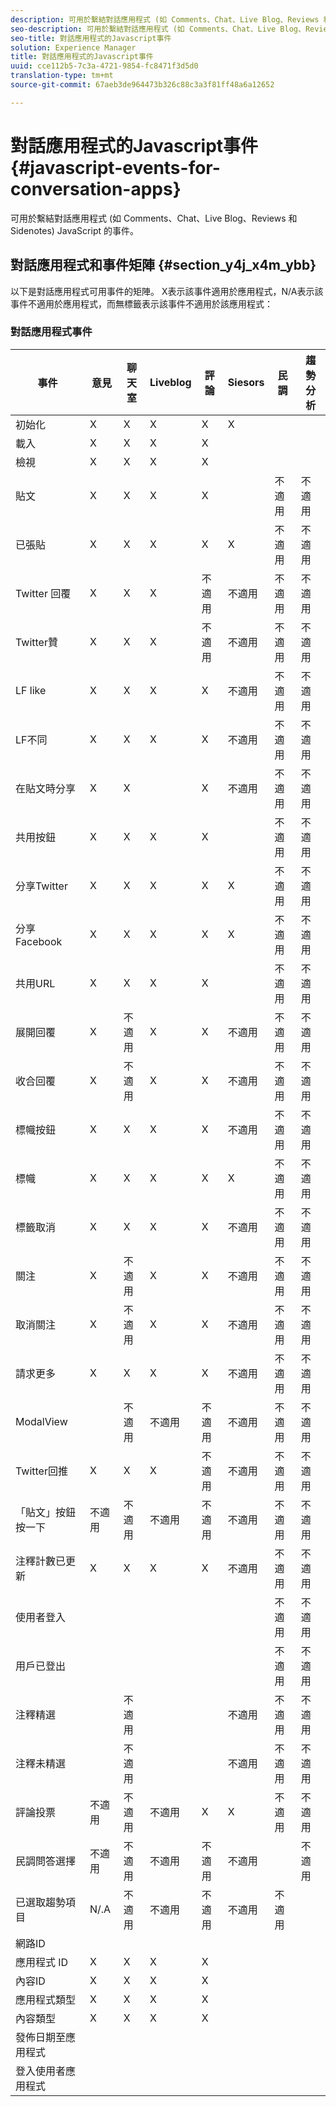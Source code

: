 ```yaml
---
description: 可用於繫結對話應用程式 (如 Comments、Chat、Live Blog、Reviews 和 Sidenotes) JavaScript 的事件。
seo-description: 可用於繫結對話應用程式 (如 Comments、Chat、Live Blog、Reviews 和 Sidenotes) JavaScript 的事件。
seo-title: 對話應用程式的Javascript事件
solution: Experience Manager
title: 對話應用程式的Javascript事件
uuid: cce112b5-7c3a-4721-9854-fc8471f3d5d0
translation-type: tm+mt
source-git-commit: 67aeb3de964473b326c88c3a3f81ff48a6a12652

---
```



# 對話應用程式的Javascript事件{#javascript-events-for-conversation-apps}

可用於繫結對話應用程式 (如 Comments、Chat、Live Blog、Reviews 和 Sidenotes) JavaScript 的事件。

## 對話應用程式和事件矩陣 {#section_y4j_x4m_ybb}

以下是對話應用程式可用事件的矩陣。 X表示該事件適用於應用程式，N/A表示該事件不適用於應用程式，而無標籤表示該事件不適用於該應用程式：

### 對話應用程式事件

| 事件 | 意見 | 聊天室 | Liveblog | 評論 | Siesors | 民調 | 趨勢分析 |
|---|---|---|---|---|---|---|---|
| 初始化 | X | X | X | X | X |  |  |
| 載入 | X | X | X | X |  |  |  |
| 檢視 | X | X | X | X |  |  |  |
| 貼文 | X | X | X | X |  | 不適用 | 不適用 |
| 已張貼 | X | X | X | X | X | 不適用 | 不適用 |
| Twitter 回覆 | X | X | X | 不適用 | 不適用 | 不適用 | 不適用 |
| Twitter贊 | X | X | X | 不適用 | 不適用 | 不適用 | 不適用 |
| LF like | X | X | X | X | 不適用 | 不適用 | 不適用 |
| LF不同 | X | X | X | X | 不適用 | 不適用 | 不適用 |
| 在貼文時分享 | X | X |  | X | 不適用 | 不適用 | 不適用 |
| 共用按鈕 | X | X | X | X |  | 不適用 | 不適用 |
| 分享Twitter | X | X | X | X | X | 不適用 | 不適用 |
| 分享Facebook | X | X | X | X | X | 不適用 | 不適用 |
| 共用URL | X | X | X | X |  | 不適用 | 不適用 |
| 展開回覆 | X | 不適用 | X | X | 不適用 | 不適用 | 不適用 |
| 收合回覆 | X | 不適用 | X | X | 不適用 | 不適用 | 不適用 |
| 標幟按鈕 | X | X | X | X | 不適用 | 不適用 | 不適用 |
| 標幟 | X | X | X | X | X | 不適用 | 不適用 |
| 標籤取消 | X | X | X | X | 不適用 | 不適用 | 不適用 |
| 關注 | X | 不適用 | X | X | 不適用 | 不適用 | 不適用 |
| 取消關注 | X | 不適用 | X | X | 不適用 | 不適用 | 不適用 |
| 請求更多 | X | X | X | X | 不適用 | 不適用 | 不適用 |
| ModalView |  | 不適用 | 不適用 | 不適用 | 不適用 | 不適用 | 不適用 |
| Twitter回推 | X | X | X | 不適用 | 不適用 | 不適用 | 不適用 |
| 「貼文」按鈕按一下 | 不適用 | 不適用 | 不適用 | 不適用 | 不適用 | 不適用 | 不適用 |
| 注釋計數已更新 | X | X | X | X | 不適用 | 不適用 | 不適用 |
| 使用者登入 |  |  |  |  |  | 不適用 | 不適用 |
| 用戶已登出 |  |  |  |  |  | 不適用 | 不適用 |
| 注釋精選 |  | 不適用 |  |  | 不適用 | 不適用 | 不適用 |
| 注釋未精選 |  | 不適用 |  |  | 不適用 | 不適用 | 不適用 |
| 評論投票 | 不適用 | 不適用 | 不適用 | X | X | 不適用 | 不適用 |
| 民調問答選擇 | 不適用 | 不適用 | 不適用 | 不適用 | 不適用 |  | 不適用 |
| 已選取趨勢項目 | N/.A | 不適用 | 不適用 | 不適用 | 不適用 | 不適用 |  |
| 網路ID |  |  |  |  |  |  |  |
| 應用程式 ID | X | X | X | X |  |  |  |
| 內容ID | X | X | X | X |  |  |  |
| 應用程式類型 | X | X | X | X |  |  |  |
| 內容類型 | X | X | X | X |  |  |  |
| 發佈日期至應用程式 |  |  |  |  |  |  |  |
| 登入使用者應用程式 |  |  |  |  |  |  |  |

